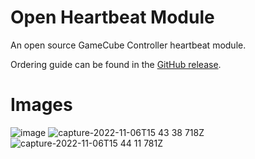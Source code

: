 # Open Heartbeat Module
An open source GameCube Controller heartbeat module.

Ordering guide can be found in the [GitHub release](https://github.com/Savestate2A03/open-heartbeat-module/releases).

# Images

![image](https://user-images.githubusercontent.com/22358804/200148201-aeec1386-63b8-4077-9df0-0749c5e4dc24.png)
![capture-2022-11-06T15 43 38 718Z](https://user-images.githubusercontent.com/22358804/200180351-78896d19-205b-4f4c-9cff-4576ff60466d.png)
![capture-2022-11-06T15 44 11 781Z](https://user-images.githubusercontent.com/22358804/200180357-b29ddc36-e9c3-401c-87ec-f142daf766ef.png)
